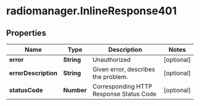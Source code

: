 # radiomanager.InlineResponse401

## Properties

Name | Type | Description | Notes
------------ | ------------- | ------------- | -------------
**error** | **String** | Unauthorized | [optional] 
**errorDescription** | **String** | Given error, describes the problem. | [optional] 
**statusCode** | **Number** | Corresponding HTTP Response Status Code | [optional] 


